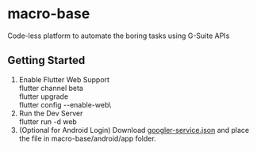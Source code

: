 # macro-base
Code-less platform to automate the boring tasks using G-Suite APIs

## Getting Started

1. Enable Flutter Web Support\
 flutter channel beta\
 flutter upgrade\
 flutter config --enable-web\
2. Run the Dev Server\
 flutter run -d web
3. (Optional for Android Login) Download [googler-service.json](https://firebase.corp.google.com/project/stepladder-2020/settings/general/android:com.example.macro_base_app) and place the file in macro-base/android/app folder.
